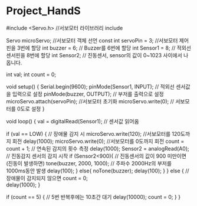# Project_HandS
#include <Servo.h>    //서보모터 라이브러리 include
 
Servo microServo;    //서보모터 객체 선언
const int servoPin = 3;    //서보모터 제어핀을 3번에 할당
int buzzer = 6; // Buzzer를 6번에 할당
int Sensor1 = 8;    // 적외선 센서핀을 8번에 할당
int Sensor2;        // 진동센서, sensor의 값이 0~1023 사이에서 나옵니다.


int val;
int count = 0;

void setup()
{
    Serial.begin(9600);
    pinMode(Sensor1, INPUT);    // 적외선 센서값을 입력으로 설정
    pinMode(buzzer, OUTPUT);    // 부저를 출력으로 설정
    microServo.attach(servoPin);    //서보모터 초기화
    microServo.write(0);   // 서보모터를 0도로 설정
}

void loop()
{
    val = digitalRead(Sensor1);  // 센서값 읽어옴

  if (val == LOW) {          // 장애물 감지 시
    microServo.write(120);    //서보모터를 120도까지 회전
    delay(1000);
    microServo.write(0);    //서보모터를 0도까지 회전
    count = count + 1;      // 연속된 감지의 횟수 측정
    delay(1000);
    Sensor2 = analogRead(A0); // 진동감지 센서의 감지 시작
    if (Sensor2<900){    // 진동센서의 값이 900 미만이면 (진동이 발생하면)
      tone(buzzer, 2000, 1000);     // 주파수 2000Hz의 부저를 1000ms동안 발생
      delay(100);
    }
    else{ 
      noTone(buzzer);
      delay(100);
    }
  } 
  else {                   // 장애물이 감지되지 않으면
    count = 0;           
    delay(1000);
  }
  
  if (count == 5) {       // 5번 반복후에는 10초간 대기 
    delay(10000);
    count = 0;
  }
}
